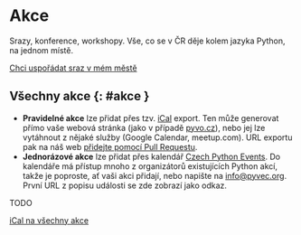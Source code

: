 # Akce

<div class="lead" markdown="1">
Srazy, konference, workshopy. Vše, co se v ČR děje kolem jazyka Python, na jednom místě.
</div>

[Chci uspořádat sraz v mém městě](https://docs.pyvec.org/guides/meetup.html)

## Všechny akce {: #akce }

-   **Pravidelné akce** lze přidat přes tzv.
    [iCal](https://cs.wikipedia.org/wiki/ICalendar) export. Ten může
    generovat přímo vaše webová stránka (jako v případě
    [pyvo.cz](https://pyvo.cz)), nebo jej lze vytáhnout z nějaké služby
    (Google Calendar, meetup.com). URL exportu pak na náš web [přidejte pomocí Pull Requestu](https://github.com/pyvec/python.cz/edit/master/pythoncz/static/data/events_feeds.yml).
-   **Jednorázové akce** lze přidat přes kalendář [Czech Python Events](https://calendar.google.com/calendar/embed?src=kfdeelic1a13jsp7jvai861vfs%40group.calendar.google.com&ctz=Europe%2FPrague).
    Do kalendáře má přístup mnoho z organizátorů existujících Python
    akcí, takže je poproste, ať vaši akci přidají, nebo napište na
    <info@pyvec.org>. První URL z popisu události se zde zobrazí jako
    odkaz.

TODO

[iCal na všechny akce](/events.ics)
